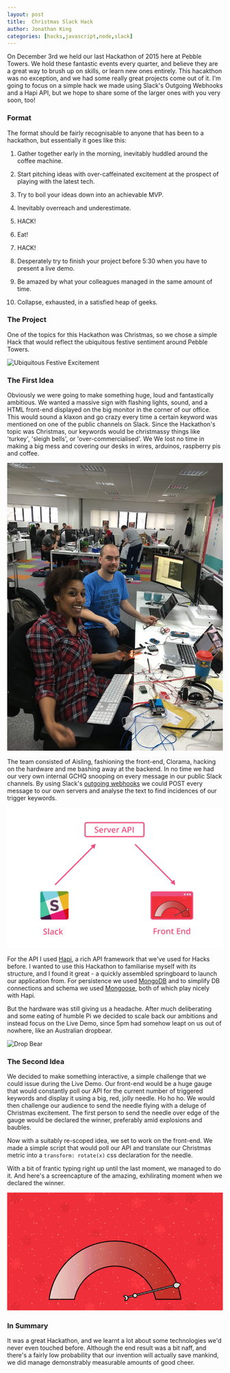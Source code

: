 ```yaml
---
layout: post
title:  Christmas Slack Hack
author: Jonathan King
categories: [hacks,javascript,node,slack]
---
```

On December 3rd we held our last Hackathon of 2015 here at Pebble Towers. We hold these fantastic events every quarter, and believe they are a great way to brush up on skills, or learn new ones entirely. This hacakthon was no exception, and we had some really great projects come out of it. I'm going to focus on a simple hack we made using Slack's Outgoing Webhooks and a Hapi API, but we hope to share some of the larger ones with you very soon, too!

### Format

The format should be fairly recognisable to anyone that has been to a hackathon, but essentially it goes like this:

1. Gather together early in the morning, inevitably huddled around the coffee machine.

1. Start pitching ideas with over-caffeinated excitement at the prospect of playing with the latest tech.

1. Try to boil your ideas down into an achievable MVP.

1. Inevitably overreach and underestimate.

1. HACK!

1. Eat!

1. HACK!

1. Desperately try to finish your project before 5:30 when you have to present a live demo.

1. Be amazed by what your colleagues managed in the same amount of time.

1. Collapse, exhausted, in a satisfied heap of geeks.

### The Project

One of the topics for this Hackathon was Christmas, so we chose a simple Hack that would reflect the ubiquitous festive sentiment around Pebble Towers. 

![Ubiquitous Festive Excitement](https://pbs.twimg.com/media/CVF1N6pWwAAWdue.jpg:large)

### The First Idea

Obviously we were going to make something huge, loud and fantastically ambitious. We wanted a massive sign with flashing lights, sound, and a HTML front-end displayed on the big monitor in the corner of our office. This would sound a klaxon and go crazy every time a certain keyword was mentioned on one of the public channels on Slack. Since the Hackathon's topic was Christmas, our keywords would be christmassy things like 'turkey', 'sleigh bells', or 'over-commercialised'. We We lost no time in making a big mess and covering our desks in wires, arduinos, raspberry pis and coffee. 

![George Hiding His Face](/img/posts/2015-12-08-christmas-slack-o-meter/george-hiding.jpg)

The team consisted of Aisling, fashioning the front-end, Clorama, hacking on the hardware and me bashing away at the backend. In no time we had our very own internal GCHQ snooping on every message in our public Slack channels. By using Slack's [outgoing webhooks](https://api.slack.com/outgoing-webhooks) we could POST every message to our own servers and analyse the text to find incidences of our trigger keywords.

![API diagram](/img/posts/2015-12-08-christmas-slack-o-meter/cristmas-meter-diagram.png)

For the API I used [Hapi](http://hapijs.com), a rich API framework that we've used for Hacks before. I wanted to use this Hackathon to familiarise myself with its structure, and I found it great - a quickly assembled springboard to launch our application from. For persistence we used [MongoDB](https://www.mongodb.org/) and to simplify DB connections and schema we used [Mongoose](http://mongoosejs.com/), both of which play nicely with Hapi.

But the hardware was still giving us a headache. After much deliberating and some eating of humble Pi we decided to scale back our ambitions and instead focus on the Live Demo, since 5pm had somehow leapt on us out of nowhere, like an Australian dropbear.

![Drop Bear](http://ftg.operationsupplydrop.org/wp-content/uploads/2015/04/drop-bear-image.jpg)

### The Second Idea

We decided to make something interactive, a simple challenge that we could issue during the Live Demo. Our front-end would be a huge gauge that would constantly poll our API for the current number of triggered keywords and display it using a big, red, jolly needle. Ho ho ho. We would then challenge our audience to send the needle flying with a deluge of Christmas excitement. The first person to send the needle over edge of the gauge would be declared the winner, preferably amid explosions and baubles.

Now with a suitably re-scoped idea, we set to work on the front-end. We made a simple script that would poll our API and translate our Christmas metric into a `transform: rotate(x)` css declaration for the needle.

With a bit of frantic typing right up until the last moment, we managed to do it. And here's a screencapture of the amazing, exhilirating moment when we declared the winner. 

![Gif of Hack ending](/img/posts/2015-12-08-christmas-slack-o-meter/christmas-hack.gif)

### In Summary

It was a great Hackathon, and we learnt a lot about some technologies we'd never even touched before. Although the end result was a bit naff, and there's a fairly low probability that our invention will actually save mankind, we did manage demonstrably measurable amounts of good cheer.


